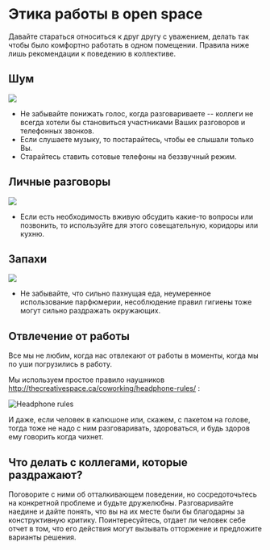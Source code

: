 # Этика работы в open space

Давайте стараться относиться к друг другу с уважением, делать так чтобы было комфортно работать в одном помещении. 
Правила ниже лишь рекомендации к поведению в коллективе.

## Шум

![](http://blogs.trb.com/entertainment/technology/watchthis/chicago-tribune.jpg)

* Не забывайте понижать голос, когда разговариваете -- коллеги не всегда хотели бы становиться участниками Ваших разговоров и телефонных звонков.
* Если слушаете музыку, то постарайтесь, чтобы ее слышали только Вы.
* Старайтесь ставить сотовые телефоны на беззвучный режим.

## Личные разговоры

![](http://www.office-sound-masking.com/wp-content/uploads/2010/11/42-16850040.jpg)

* Если есть необходимость вживую обсудить какие-то вопросы или позвонить, то используйте для этого совещательную, коридоры или кухню.

## Запахи
![](http://1.bp.blogspot.com/_serYZCsgOSA/TQO6kYVNIeI/AAAAAAAAAWQ/D_nm8yawBNU/s1600/bad-smell-ad1.jpg)

* Не забывайте, что сильно пахнущая еда, неумеренное использование парфюмерии, несоблюдение правил гигиены тоже могут сильно раздражать окружающих.

## Отвлечение от работы

Все мы не любим, когда нас отвлекают от работы в моменты, когда мы по уши погрузились в работу. 

Мы используем простое правило наушников http://thecreativespace.ca/coworking/headphone-rules/ : 

![Headphone rules](http://thecreativespace.ca/wp-content/uploads/2012/03/HeadphoneRules-PROOFONLY.jpeg)

И даже, если человек в капюшоне или, скажем, с пакетом на голове, тогда тоже не надо с ним разговаривать, здороваться, и будь здоров ему говорить когда чихнет.

## Что делать с коллегами, которые раздражают?

Поговорите с ними об отталкивающем поведении, но сосредоточьтесь на конкретной проблеме и будьте дружелюбны. Разговаривайте наедине и дайте понять, что вы на их месте были бы благодарны за конструктивную критику. Поинтересуйтесь, отдает ли человек себе отчет в том, что его действия могут вызывать отторжение и предложите варианты решения.